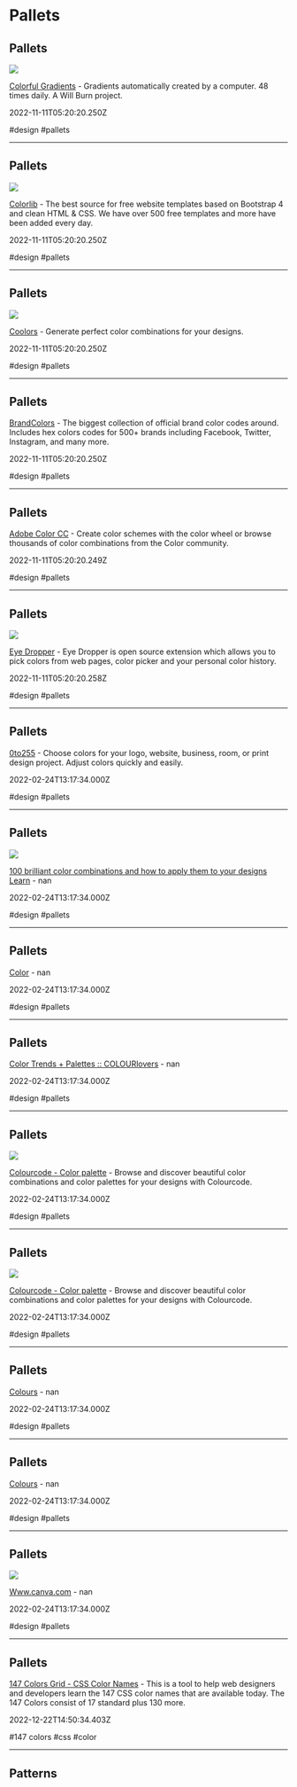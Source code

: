 # Pallets

## Pallets

![](https://64.media.tumblr.com/avatar_2e2da35efc54_128.pnj)

[Colorful Gradients](https://colorfulgradients.tumblr.com) - Gradients automatically created by a computer. 48 times daily. A Will Burn project.

2022-11-11T05:20:20.250Z

#design #pallets

---

## Pallets

![](https://colorlib.com/wp-content/uploads/sites/2/best-website-templates-1.jpg)

[Colorlib](https://colorlib.com/wp/templates) - The best source for free website templates based on Bootstrap 4 and clean HTML & CSS. We have over 500 free templates and more have been added every day.

2022-11-11T05:20:20.250Z

#design #pallets

---

## Pallets

![](https://coolors.co/assets/img/og_image.png)

[Coolors](https://coolors.co) - Generate perfect color combinations for your designs.

2022-11-11T05:20:20.250Z

#design #pallets

---

## Pallets

[BrandColors](https://brandcolors.net) - The biggest collection of official brand color codes around. Includes hex colors codes for 500+ brands including Facebook, Twitter, Instagram, and many more.

2022-11-11T05:20:20.250Z

#design #pallets

---

## Pallets

[Adobe Color CC](https://color.adobe.com/pl/create/color-wheel) - Create color schemes with the color wheel or browse thousands of color combinations from the Color community.

2022-11-11T05:20:20.249Z

#design #pallets

---

## Pallets

![](https://lh3.googleusercontent.com/JHgGb5sWzuZecolMRmsJluBhKZFQ1FrO9YXgcHkqRb9hy-73rOJh-smwk3oHVJDxCf0BdoYFJAPbGd_d-_i3cLugsw=w128-h128-e365-rj-sc0x00ffffff)

[Eye Dropper](https://chrome.google.com/webstore/detail/eye-dropper/hmdcmlfkchdmnmnmheododdhjedfccka?hl=en) - Eye Dropper is open source extension which allows you to pick colors from web pages, color picker and your personal color history.

2022-11-11T05:20:20.258Z

#design #pallets

---

## Pallets

[0to255](https://www.0to255.com) - Choose colors for your logo, website, business, room, or print design project. Adjust colors quickly and easily.

2022-02-24T13:17:34.000Z

#design #pallets

---

## Pallets

![](https://learn.canva.com/wp-content/uploads/2018/07/100-brilliant-color-combinations-and-how-to-apply-them-to-your-designs-02.png)

[100 brilliant color combinations and how to apply them to your designs Learn](https://www.canva.com/learn/100-color-combinations) - nan

2022-02-24T13:17:34.000Z

#design #pallets

---

## Pallets

[Color](https://color.adobe.com/pt/create) - nan

2022-02-24T13:17:34.000Z

#design #pallets

---

## Pallets

[Color Trends + Palettes :: COLOURlovers](https://www.colourlovers.com) - nan

2022-02-24T13:17:34.000Z

#design #pallets

---

## Pallets

![](https://www.toptal.com/designers/colourcode//assets/images/opengraph.png)

[Colourcode - Color palette](https://colourco.de) - Browse and discover beautiful color combinations and color palettes for your designs with Colourcode.

2022-02-24T13:17:34.000Z

#design #pallets

---

## Pallets

![](https://www.toptal.com/designers/colourcode//assets/images/opengraph.png)

[Colourcode - Color palette](https://www.toptal.com/designers/colourcode) - Browse and discover beautiful color combinations and color palettes for your designs with Colourcode.

2022-02-24T13:17:34.000Z

#design #pallets

---

## Pallets

[Colours](https://webcolourdata.com) - nan

2022-02-24T13:17:34.000Z

#design #pallets

---

## Pallets

[Colours](https://ww12.webcolourdata.com) - nan

2022-02-24T13:17:34.000Z

#design #pallets

---

## Pallets

![](https://static-cse.canva.com/_next/static/assets/wiki-social-combo-fb_w1200xh628_eb630e9beeb96f28014ded4940b3055017affb840e3e641d0fcc9f97d3d3660b.png)

[Www.canva.com](https://www.canva.com/colors/color-palettes) - nan

2022-02-24T13:17:34.000Z

#design #pallets

---

## Pallets

[147 Colors Grid - CSS Color Names](https://147colors.com) - This is a tool to help web designers and developers learn the 147 CSS color names that are available today. The 147 Colors consist of 17 standard plus 130 more.

2022-12-22T14:50:34.403Z

#147 colors #css #color

---

## Patterns
